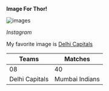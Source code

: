 **Image For Thor!**


![images](http://maxblizz.com/wp-content/uploads/2022/01/thor.jpg)

_Instagram_

My favorite image is  [Delhi Capitals](https://www.delhicapitals.in/)

| Teams | Matches |
| --- | --- |
| 08 | 40 |
| Delhi Capitals | Mumbai Indians |


